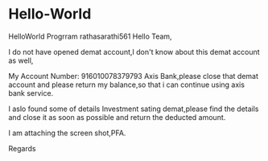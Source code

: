 # Hello-World
HelloWorld Progrram
rathasarathi561
Hello Team,
 
I do not have opened demat account,I don't know about this demat account as well,

My Account Number: 916010078379793  Axis Bank,please close that demat account and please return my balance,so that i can continue using axis bank service.
 
I aslo found some of details Investment sating demat,please find the details and close it as soon as possible and return the deducted amount.

I am attaching the  screen shot,PFA.
  

Regards
